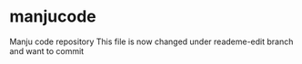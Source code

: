 # manjucode
Manju code repository
This file is now changed under reademe-edit branch 
and want to commit 
